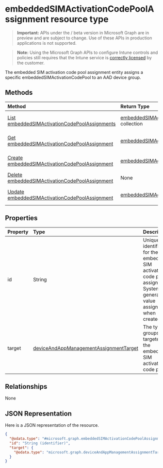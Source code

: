 ﻿# embeddedSIMActivationCodePoolAssignment resource type

> **Important:** APIs under the / beta version in Microsoft Graph are in preview and are subject to change. Use of these APIs in production applications is not supported.

> **Note:** Using the Microsoft Graph APIs to configure Intune controls and policies still requires that the Intune service is [correctly licensed](https://go.microsoft.com/fwlink/?linkid=839381) by the customer.

The embedded SIM activation code pool assignment entity assigns a specific embeddedSIMActivationCodePool to an AAD device group.
## Methods
|Method|Return Type|Description|
|:---|:---|:---|
|[List embeddedSIMActivationCodePoolAssignments](../api/intune_esim_embeddedsimactivationcodepoolassignment_list.md)|[embeddedSIMActivationCodePoolAssignment](../resources/intune_esim_embeddedsimactivationcodepoolassignment.md) collection|List properties and relationships of the [embeddedSIMActivationCodePoolAssignment](../resources/intune_esim_embeddedsimactivationcodepoolassignment.md) objects.|
|[Get embeddedSIMActivationCodePoolAssignment](../api/intune_esim_embeddedsimactivationcodepoolassignment_get.md)|[embeddedSIMActivationCodePoolAssignment](../resources/intune_esim_embeddedsimactivationcodepoolassignment.md)|Read properties and relationships of the [embeddedSIMActivationCodePoolAssignment](../resources/intune_esim_embeddedsimactivationcodepoolassignment.md) object.|
|[Create embeddedSIMActivationCodePoolAssignment](../api/intune_esim_embeddedsimactivationcodepoolassignment_create.md)|[embeddedSIMActivationCodePoolAssignment](../resources/intune_esim_embeddedsimactivationcodepoolassignment.md)|Create a new [embeddedSIMActivationCodePoolAssignment](../resources/intune_esim_embeddedsimactivationcodepoolassignment.md) object.|
|[Delete embeddedSIMActivationCodePoolAssignment](../api/intune_esim_embeddedsimactivationcodepoolassignment_delete.md)|None|Deletes a [embeddedSIMActivationCodePoolAssignment](../resources/intune_esim_embeddedsimactivationcodepoolassignment.md).|
|[Update embeddedSIMActivationCodePoolAssignment](../api/intune_esim_embeddedsimactivationcodepoolassignment_update.md)|[embeddedSIMActivationCodePoolAssignment](../resources/intune_esim_embeddedsimactivationcodepoolassignment.md)|Update the properties of a [embeddedSIMActivationCodePoolAssignment](../resources/intune_esim_embeddedsimactivationcodepoolassignment.md) object.|

## Properties
|Property|Type|Description|
|:---|:---|:---|
|id|String|Unique identifier for the embedded SIM activation code pool assignment. System generated value assigned when created.|
|target|[deviceAndAppManagementAssignmentTarget](../resources/intune_shared_deviceandappmanagementassignmenttarget.md)|The type of groups targeted by the embedded SIM activation code pool.|

## Relationships
None
## JSON Representation
Here is a JSON representation of the resource.
<!-- {
  "blockType": "resource",
  "keyProperty": "id",
  "@odata.type": "microsoft.graph.embeddedSIMActivationCodePoolAssignment"
}
-->
``` json
{
  "@odata.type": "#microsoft.graph.embeddedSIMActivationCodePoolAssignment",
  "id": "String (identifier)",
  "target": {
    "@odata.type": "microsoft.graph.deviceAndAppManagementAssignmentTarget"
  }
}
```





